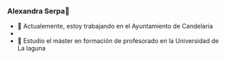 ### Alexandra Serpa👋

<!--
**AlexandraSerpa/AlexandraSerpa** is a ✨ _special_ ✨ repository because its `README.md` (this file) appears on your GitHub profile.
-->

- 🔭 Actualemente, estoy trabajando en el Ayuntamiento de Candelaria
- 
- 🌱 Estudio el máster en formación de profesorado en la Universidad de La laguna


<!-- Comentario que no se va a visualizar
-->
